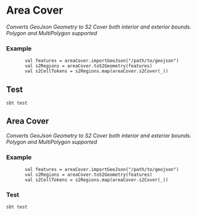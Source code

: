 # Area Cover

*Converts GeoJson Geometry to S2 Cover both interior and exterior bounds. Polygon and MultiPolygon supported*


### Example

```  val areaCover = new AreaCover
       val features = areaCover.importGeoJson("/path/to/geojson")
       val s2Regions = areaCover.toS2Geometry(features)
       val s2CellTokens = s2Regions.map(areaCover.s2Cover(_))
```

## Test
``` sbt test ```



## Area Cover

*Converts GeoJson Geometry to S2 Cover both interior and exterior bounds. Polygon and MultiPolygon supported*


### Example

```  val areaCover = new AreaCover
       val features = areaCover.importGeoJson("/path/to/geojson")
       val s2Regions = areaCover.toS2Geometry(features)
       val s2CellTokens = s2Regions.map(areaCover.s2Cover(_))
```

### Test
`` sbt test ``

